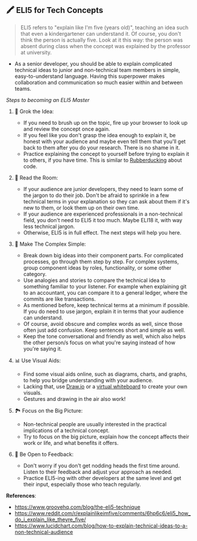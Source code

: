 ## 🖍️ ELI5 for Tech Concepts
> ELI5 refers to "explain like I'm five (years old)", teaching an idea such that even a kindergartener can understand it. Of course, you don't think the person is actually five. Look at it this way: the person was absent during class when the concept was explained by the professor at university.
* As a senior developer, you should be able to explain complicated technical ideas to junior and non-technical team members in simple, easy-to-understand language. Having this superpower makes collaboration and communication so much easier within and between teams.

*Steps to becoming an ELI5 Master*

1. 🧠 Grok the Idea:
   - If you need to brush up on the topic, fire up your browser to look up and review the concept once again. 
   - If you feel like you don't grasp the idea enough to explain it, be honest with your audience and maybe even tell them that you'll get back to them after you do your research. There is no shame in it.
   - Practice explaining the concept to yourself before trying to explain it to others, if you have time. This is similar to [Rubberducking](https://en.wikipedia.org/wiki/Rubber_duck_debugging) about code.

2. 🚪 Read the Room: 
   - If your audience are junior developers, they need to learn some of the jargon to do their job. Don't be afraid to sprinkle in a few technical terms in your explanation so they can ask about them if it's new to them, or look them up on their own time.
   - If your audience are experienced professionals in a non-technical field, you don't need to ELI5 it too much. Maybe ELI18 it, with way less technical jargon.
   - Otherwise, ELI5 is in full effect. The next steps will help you here. 

3. 📌 Make The Complex Simple:
   - Break down big ideas into their component parts. For complicated processes, go through them step by step. For complex systems, group component ideas by roles, functionality, or some other category.
   - Use analogies and stories to compare the technical idea to something familiar to your listener. For example when explaining git to an accountant, you can compare it to a general ledger, where the commits are like transactions.
   - As mentioned before, keep technical terms at a minimum if possible. If you do need to use jargon, explain it in terms that your audience can understand.
   - Of course, avoid obscure and complex words as well, since those often just add confusion. Keep sentences short and simple as well.
   - Keep the tone conversational and friendly as well, which also helps the other person/s focus on what you're saying instead of how you're saying it.

4. 📊 Use Visual Aids: 
   - Find some visual aids online, such as diagrams, charts, and graphs, to help you bridge understanding with your audience.
   - Lacking that, use [Draw.io](https://app.diagrams.net/) or a [virtual whiteboard](https://webwhiteboard.com/) to create your own visuals.
   - Gestures and drawing in the air also work! 
  
5. 🏞️ Focus on the Big Picture: 
   - Non-technical people are usually interested in the practical implications of a technical concept. 
   - Try to focus on the big picture, explain how the concept affects their work or life, and what benefits it offers.

6. 🤲 Be Open to Feedback:
   - Don't worry if you don't get nodding heads the first time around. Listen to their feedback and adjust your approach as needed.
   - Practice ELI5-ing with other developers at the same level and get their input, especially those who teach regularly.  

**References**:  
- https://www.groovehq.com/blog/the-eli5-technique
- https://www.reddit.com/r/explainlikeimfive/comments/6hp6c6/eli5_how_do_i_explain_like_theyre_five/
- https://www.lucidchart.com/blog/how-to-explain-technical-ideas-to-a-non-technical-audience